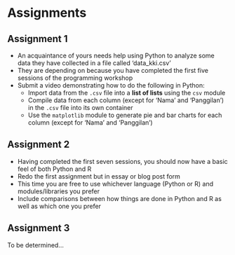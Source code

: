 # Assignments

## Assignment 1

- An acquaintance of yours needs help using Python to analyze some data they have collected in a file called ‘data_kki.csv’
- They are depending on because you have completed the first five sessions of the programming workshop
- Submit a video demonstrating how to do the following in Python:
    - Import data from the `.csv` file into a **list of lists** using the `csv` module
    - Compile data from each column (except for ‘Nama’ and ‘Panggilan’) in the `.csv` file into its own container
    - Use the `matplotlib` module to generate pie and bar charts for each column  (except for ‘Nama’ and ‘Panggilan’)

## Assignment 2

- Having completed the first seven sessions, you should now have a basic feel of both Python and R
- Redo the first assignment but in essay or blog post form
- This time you are free to use whichever language (Python or R) and modules/libraries you prefer
- Include comparisons between how things are done in Python and R as well as which one you prefer

## Assignment 3

To be determined...